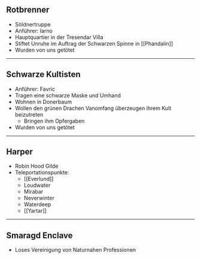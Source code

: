 ## Rotbrenner
- Söldnertruppe
- Anführer: Iarno
- Hauptquartier in der Tresendar Villa
- Stiftet Unruhe im Auftrag der Schwarzen Spinne in [[Phandalin]]
- Wurden von uns getötet

---
## Schwarze Kultisten
- Anführer: Favric
- Tragen eine schwarze Maske und Umhand
- Wohnen in Donerbaum
- Wollen den grünen Drachen Vanomfang überzeugen ihrem Kult beizutreten
	- Bringen ihm Opfergaben
- Wurden von uns getötet

---
## Harper
- Robin Hood Gilde
- Teleportationspunkte:
	- [[Everlund]]
	- Loudwater
	- Mirabar
	- Neverwinter
	- Waterdeep
	- [[Yartar]]

---
## Smaragd Enclave
- Loses Vereinigung von Naturnahen Professionen 
